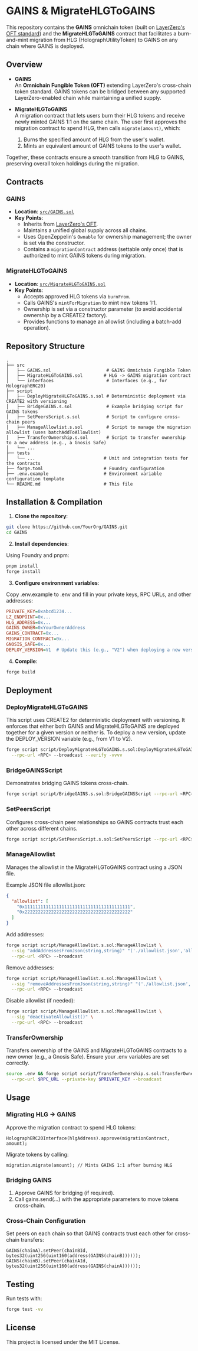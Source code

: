 # GAINS & MigrateHLGToGAINS

This repository contains the **GAINS** omnichain token (built on [LayerZero's OFT standard](https://docs.layerzero.network/v2/developers/evm/oft/quickstart)) and the **MigrateHLGToGAINS** contract that facilitates a burn-and-mint migration from HLG (HolographUtilityToken) to GAINS on any chain where GAINS is deployed.

## Overview

- **GAINS**  
  An **Omnichain Fungible Token (OFT)** extending LayerZero's cross-chain token standard. GAINS tokens can be bridged between any supported LayerZero-enabled chain while maintaining a unified supply.

- **MigrateHLGToGAINS**  
  A migration contract that lets users burn their HLG tokens and receive newly minted GAINS 1:1 on the same chain. The user first approves the migration contract to spend HLG, then calls `migrate(amount)`, which:
  1. Burns the specified amount of HLG from the user's wallet.
  2. Mints an equivalent amount of GAINS tokens to the user's wallet.

Together, these contracts ensure a smooth transition from HLG to GAINS, preserving overall token holdings during the migration.

## Contracts

### GAINS

- **Location**: [`src/GAINS.sol`](./src/GAINS.sol)
- **Key Points**:
  - Inherits from [LayerZero's OFT](https://github.com/LayerZero-Labs/LayerZero-v2/tree/main/packages/layerzero-v2/evm/oapp/contracts/oft).
  - Maintains a unified global supply across all chains.
  - Uses OpenZeppelin's `Ownable` for ownership management; the owner is set via the constructor.
  - Contains a `migrationContract` address (settable only once) that is authorized to mint GAINS tokens during migration.

### MigrateHLGToGAINS

- **Location**: [`src/MigrateHLGToGAINS.sol`](./src/MigrateHLGToGAINS.sol)
- **Key Points**:
  - Accepts approved HLG tokens via `burnFrom`.
  - Calls GAINS's `mintForMigration` to mint new tokens 1:1.
  - Ownership is set via a constructor parameter (to avoid accidental ownership by a CREATE2 factory).
  - Provides functions to manage an allowlist (including a batch-add operation).

## Repository Structure

```
.
├── src
│   ├── GAINS.sol                     # GAINS Omnichain Fungible Token
│   ├── MigrateHLGToGAINS.sol        # HLG -> GAINS migration contract
│   └── interfaces                    # Interfaces (e.g., for HolographERC20)
├── script
│   ├── DeployMigrateHLGToGAINS.s.sol # Deterministic deployment via CREATE2 with versioning
│   ├── BridgeGAINS.s.sol             # Example bridging script for GAINS tokens
│   ├── SetPeersScript.s.sol          # Script to configure cross-chain peers
│   ├── ManageAllowlist.s.sol         # Script to manage the migration allowlist (uses batchAddToAllowlist)
│   ├── TransferOwnership.s.sol       # Script to transfer ownership to a new address (e.g., a Gnosis Safe)
│   └── ...
├── tests
│   └── ...                          # Unit and integration tests for the contracts
├── forge.toml                       # Foundry configuration
├── .env.example                     # Environment variable configuration template
└── README.md                        # This file
```

## Installation & Compilation

1. **Clone the repository**:

```bash
git clone https://github.com/YourOrg/GAINS.git
cd GAINS
```

2. **Install dependencies**:

Using Foundry and pnpm:

```bash
pnpm install
forge install
```

3. **Configure environment variables**:

Copy .env.example to .env and fill in your private keys, RPC URLs, and other addresses:

```ini
PRIVATE_KEY=0xabcd1234...
LZ_ENDPOINT=0x...
HLG_ADDRESS=0x...
GAINS_OWNER=0xYourOwnerAddress
GAINS_CONTRACT=0x...
MIGRATION_CONTRACT=0x...
GNOSIS_SAFE=0x...
DEPLOY_VERSION=V1  # Update this (e.g., "V2") when deploying a new version
```

4. **Compile**:

```bash
forge build
```

## Deployment

### DeployMigrateHLGToGAINS

This script uses CREATE2 for deterministic deployment with versioning. It enforces that either both GAINS and MigrateHLGToGAINS are deployed together for a given version or neither is. To deploy a new version, update the DEPLOY_VERSION variable (e.g., from V1 to V2).

```bash
forge script script/DeployMigrateHLGToGAINS.s.sol:DeployMigrateHLGToGAINS \
  --rpc-url <RPC> --broadcast --verify -vvvv
```

### BridgeGAINSScript

Demonstrates bridging GAINS tokens cross-chain.

```bash
forge script script/BridgeGAINS.s.sol:BridgeGAINSScript --rpc-url <RPC> --broadcast -vvvv
```

### SetPeersScript

Configures cross-chain peer relationships so GAINS contracts trust each other across different chains.

```bash
forge script script/SetPeersScript.s.sol:SetPeersScript --rpc-url <RPC> --broadcast -vvvv
```

### ManageAllowlist

Manages the allowlist in the MigrateHLGToGAINS contract using a JSON file.

Example JSON file allowlist.json:

```json
{
  "allowlist": [
    "0x1111111111111111111111111111111111111111",
    "0x2222222222222222222222222222222222222222"
  ]
}
```

Add addresses:

```bash
forge script script/ManageAllowlist.s.sol:ManageAllowlist \
  --sig "addAddressesFromJson(string,string)" "('./allowlist.json','allowlist')" \
  --rpc-url <RPC> --broadcast
```

Remove addresses:

```bash
forge script script/ManageAllowlist.s.sol:ManageAllowlist \
  --sig "removeAddressesFromJson(string,string)" "('./allowlist.json','allowlist')" \
  --rpc-url <RPC> --broadcast
```

Disable allowlist (if needed):

```bash
forge script script/ManageAllowlist.s.sol:ManageAllowlist \
  --sig "deactivateAllowlist()" \
  --rpc-url <RPC> --broadcast
```

### TransferOwnership

Transfers ownership of the GAINS and MigrateHLGToGAINS contracts to a new owner (e.g., a Gnosis Safe). Ensure your .env variables are set correctly.

```bash
source .env && forge script script/TransferOwnership.s.sol:TransferOwnership \
  --rpc-url $RPC_URL --private-key $PRIVATE_KEY --broadcast
```

## Usage

### Migrating HLG -> GAINS

Approve the migration contract to spend HLG tokens:

```solidity
HolographERC20Interface(hlgAddress).approve(migrationContract, amount);
```

Migrate tokens by calling:

```solidity
migration.migrate(amount); // Mints GAINS 1:1 after burning HLG
```

### Bridging GAINS

1. Approve GAINS for bridging (if required).
2. Call gains.send(...) with the appropriate parameters to move tokens cross-chain.

### Cross-Chain Configuration

Set peers on each chain so that GAINS contracts trust each other for cross-chain transfers:

```solidity
GAINS(chainA).setPeer(chainBId, bytes32(uint256(uint160(address(GAINS(chainB))))));
GAINS(chainB).setPeer(chainAId, bytes32(uint256(uint160(address(GAINS(chainA))))));
```

## Testing

Run tests with:

```bash
forge test -vv
```

## License

This project is licensed under the MIT License.
